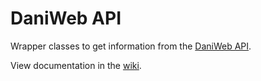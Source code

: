 DaniWeb API
===========

Wrapper classes to get information from the [DaniWeb API](http://www.daniweb.com/api/documentation).

View documentation in the [wiki](https://github.com/pritaeas/DwApi/wiki).
